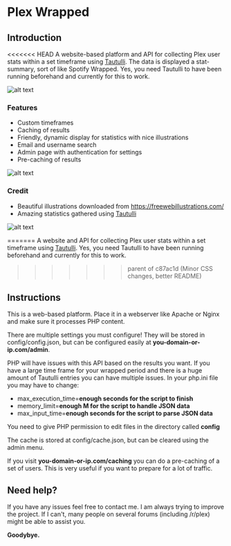 # Plex Wrapped
## Introduction
<<<<<<< HEAD
A website-based platform and API for collecting Plex user stats within a set timeframe using [Tautulli](https://github.com/Tautulli/Tautulli). The data is displayed a stat-summary, sort of like Spotify Wrapped. Yes, you need Tautulli to have been running beforehand and currently for this to work.

![alt text](https://raw.githubusercontent.com/aunefyren/Plex-Wrapped/main/assets/img/example_01.PNG?raw=true)

### Features
- Custom timeframes
- Caching of results
- Friendly, dynamic display for statistics with nice illustrations
- Email and username search
- Admin page with authentication for settings
- Pre-caching of results

![alt text](https://raw.githubusercontent.com/aunefyren/Plex-Wrapped/main/assets/img/example_02.PNG?raw=true)

### Credit
- Beautiful illustrations downloaded from https://freewebillustrations.com/
- Amazing statistics gathered using [Tautulli](https://github.com/Tautulli/Tautulli)

![alt text](https://raw.githubusercontent.com/aunefyren/Plex-Wrapped/main/assets/img/example_03.PNG?raw=true)

=======
A website and API for collecting Plex user stats within a set timeframe using [Tautulli](https://github.com/Tautulli/Tautulli). Yes, you need Tautulli to have been running beforehand and currently for this to work.
>>>>>>> parent of c87ac1d (Minor CSS changes, better README)
## Instructions
This is a web-based platform. Place it in a webserver like Apache or Nginx and make sure it processes PHP content.

There are multiple settings you must configure! They will be stored in config/config.json, but can be configured easily at <b>you-domain-or-ip.com/admin</b>.

PHP will have issues with this API based on the results you want. If you have a large time frame for your wrapped period and there is a huge amount of Tautulli entries you can have multiple issues.
In your php.ini file you may have to change:
- max_execution_time=<b>enough seconds for the script to finish</b>
- memory_limit=<b>enough M for the script to handle JSON data</b>
- max_input_time=<b>enough seconds for the script to parse JSON data</b>

You need to give PHP permission to edit files in the directory called <b>config</b>

The cache is stored at config/cache.json, but can be cleared using the admin menu.

If you visit <b>you-domain-or-ip.com/caching</b> you can do a pre-caching of a set of users. This is very useful if you want to prepare for a lot of traffic.

## Need help?
If you have any issues feel free to contact me. I am always trying to improve the project. If I can't, many people on several forums (including /r/plex) might be able to assist you.

<b>Goodybye.</b>
